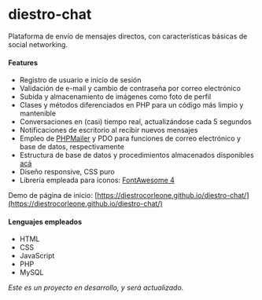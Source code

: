# diestro-chat

Plataforma de envío de mensajes directos, con características básicas de social networking.

#### Features

- Registro de usuario e inicio de sesión
- Validación de e-mail y cambio de contraseña por correo electrónico
- Subida y almacenamiento de imágenes como foto de perfil
- Clases y métodos diferenciados en PHP para un código más limpio y mantenible
- Conversaciones en (casi) tiempo real, actualizándose cada 5 segundos
- Notificaciones de escritorio al recibir nuevos mensajes
- Empleo de [PHPMailer](https://github.com/PHPMailer/PHPMailer) y PDO para funciones de correo electrónico y base de datos, respectivamente
- Estructura de base de datos y procedimientos almacenados disponibles [acá](base_de_datos.sql)
- Diseño responsive, CSS puro
- Librería empleada para íconos: [FontAwesome 4](https://www.w3schools.com/icons/fontawesome_icons_intro.asp)

Demo de página de inicio: [https://diestrocorleone.github.io/diestro-chat/](https://diestrocorleone.github.io/diestro-chat/)

#### Lenguajes empleados

- HTML
- CSS
- JavaScript
- PHP
- MySQL

*Este es un proyecto en desarrollo, y será actualizado.*
